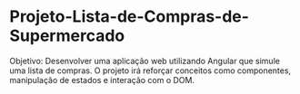 # Projeto-Lista-de-Compras-de-Supermercado
 Objetivo: Desenvolver uma aplicação web utilizando Angular que simule uma lista de compras. O projeto irá reforçar conceitos como componentes, manipulação de estados e interação com o DOM.
